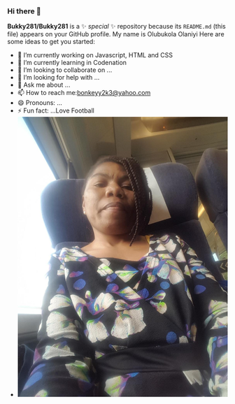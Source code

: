### Hi there 👋


**Bukky281/Bukky281** is a ✨ _special_ ✨ repository because its `README.md` (this file) appears on your GitHub profile.
My name is Olubukola Olaniyi
Here are some ideas to get you started:

- 🔭 I’m currently working on Javascript, HTML and CSS
- 🌱 I’m currently learning in Codenation
- 👯 I’m looking to collaborate on ...
- 🤔 I’m looking for help with ...
- 💬 Ask me about ...
- 📫 How to reach me:bonkeyy2k3@yahoo.com
- 😄 Pronouns: ...
- ⚡ Fun fact: ...Love Football
-    ![Olubukola Olaniyi](/Me.jpg)

